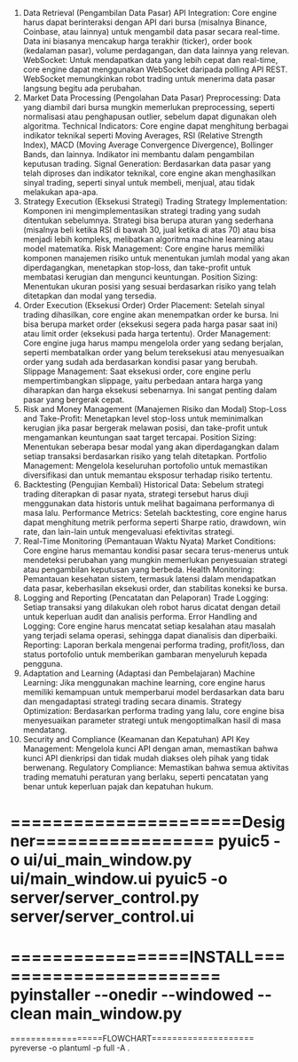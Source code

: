 1. Data Retrieval (Pengambilan Data Pasar)
API Integration: Core engine harus dapat berinteraksi dengan API dari bursa (misalnya Binance, Coinbase, atau lainnya) untuk mengambil data pasar secara real-time. Data ini biasanya mencakup harga terakhir (ticker), order book (kedalaman pasar), volume perdagangan, dan data lainnya yang relevan.
WebSocket: Untuk mendapatkan data yang lebih cepat dan real-time, core engine dapat menggunakan WebSocket daripada polling API REST. WebSocket memungkinkan robot trading untuk menerima data pasar langsung begitu ada perubahan.
2. Market Data Processing (Pengolahan Data Pasar)
Preprocessing: Data yang diambil dari bursa mungkin memerlukan preprocessing, seperti normalisasi atau penghapusan outlier, sebelum dapat digunakan oleh algoritma.
Technical Indicators: Core engine dapat menghitung berbagai indikator teknikal seperti Moving Averages, RSI (Relative Strength Index), MACD (Moving Average Convergence Divergence), Bollinger Bands, dan lainnya. Indikator ini membantu dalam pengambilan keputusan trading.
Signal Generation: Berdasarkan data pasar yang telah diproses dan indikator teknikal, core engine akan menghasilkan sinyal trading, seperti sinyal untuk membeli, menjual, atau tidak melakukan apa-apa.
3. Strategy Execution (Eksekusi Strategi)
Trading Strategy Implementation: Komponen ini mengimplementasikan strategi trading yang sudah ditentukan sebelumnya. Strategi bisa berupa aturan yang sederhana (misalnya beli ketika RSI di bawah 30, jual ketika di atas 70) atau bisa menjadi lebih kompleks, melibatkan algoritma machine learning atau model matematika.
Risk Management: Core engine harus memiliki komponen manajemen risiko untuk menentukan jumlah modal yang akan diperdagangkan, menetapkan stop-loss, dan take-profit untuk membatasi kerugian dan mengunci keuntungan.
Position Sizing: Menentukan ukuran posisi yang sesuai berdasarkan risiko yang telah ditetapkan dan modal yang tersedia.
4. Order Execution (Eksekusi Order)
Order Placement: Setelah sinyal trading dihasilkan, core engine akan menempatkan order ke bursa. Ini bisa berupa market order (eksekusi segera pada harga pasar saat ini) atau limit order (eksekusi pada harga tertentu).
Order Management: Core engine juga harus mampu mengelola order yang sedang berjalan, seperti membatalkan order yang belum tereksekusi atau menyesuaikan order yang sudah ada berdasarkan kondisi pasar yang berubah.
Slippage Management: Saat eksekusi order, core engine perlu mempertimbangkan slippage, yaitu perbedaan antara harga yang diharapkan dan harga eksekusi sebenarnya. Ini sangat penting dalam pasar yang bergerak cepat.
5. Risk and Money Management (Manajemen Risiko dan Modal)
Stop-Loss and Take-Profit: Menetapkan level stop-loss untuk meminimalkan kerugian jika pasar bergerak melawan posisi, dan take-profit untuk mengamankan keuntungan saat target tercapai.
Position Sizing: Menentukan seberapa besar modal yang akan diperdagangkan dalam setiap transaksi berdasarkan risiko yang telah ditetapkan.
Portfolio Management: Mengelola keseluruhan portofolio untuk memastikan diversifikasi dan untuk memantau eksposur terhadap risiko tertentu.
6. Backtesting (Pengujian Kembali)
Historical Data: Sebelum strategi trading diterapkan di pasar nyata, strategi tersebut harus diuji menggunakan data historis untuk melihat bagaimana performanya di masa lalu.
Performance Metrics: Setelah backtesting, core engine harus dapat menghitung metrik performa seperti Sharpe ratio, drawdown, win rate, dan lain-lain untuk mengevaluasi efektivitas strategi.
7. Real-Time Monitoring (Pemantauan Waktu Nyata)
Market Conditions: Core engine harus memantau kondisi pasar secara terus-menerus untuk mendeteksi perubahan yang mungkin memerlukan penyesuaian strategi atau pengambilan keputusan yang berbeda.
Health Monitoring: Pemantauan kesehatan sistem, termasuk latensi dalam mendapatkan data pasar, keberhasilan eksekusi order, dan stabilitas koneksi ke bursa.
8. Logging and Reporting (Pencatatan dan Pelaporan)
Trade Logging: Setiap transaksi yang dilakukan oleh robot harus dicatat dengan detail untuk keperluan audit dan analisis performa.
Error Handling and Logging: Core engine harus mencatat setiap kesalahan atau masalah yang terjadi selama operasi, sehingga dapat dianalisis dan diperbaiki.
Reporting: Laporan berkala mengenai performa trading, profit/loss, dan status portofolio untuk memberikan gambaran menyeluruh kepada pengguna.
9. Adaptation and Learning (Adaptasi dan Pembelajaran)
Machine Learning: Jika menggunakan machine learning, core engine harus memiliki kemampuan untuk memperbarui model berdasarkan data baru dan mengadaptasi strategi trading secara dinamis.
Strategy Optimization: Berdasarkan performa trading yang lalu, core engine bisa menyesuaikan parameter strategi untuk mengoptimalkan hasil di masa mendatang.
10. Security and Compliance (Keamanan dan Kepatuhan)
API Key Management: Mengelola kunci API dengan aman, memastikan bahwa kunci API dienkripsi dan tidak mudah diakses oleh pihak yang tidak berwenang.
Regulatory Compliance: Memastikan bahwa semua aktivitas trading mematuhi peraturan yang berlaku, seperti pencatatan yang benar untuk keperluan pajak dan kepatuhan hukum.





======================Designer=================
pyuic5 -o ui/ui_main_window.py ui/main_window.ui
pyuic5 -o server/server_control.py server/server_control.ui
===============================================
=================INSTALL=======================
pyinstaller --onedir --windowed --clean main_window.py
===============================================
==================FLOWCHART====================
pyreverse -o plantuml -p full -A .
